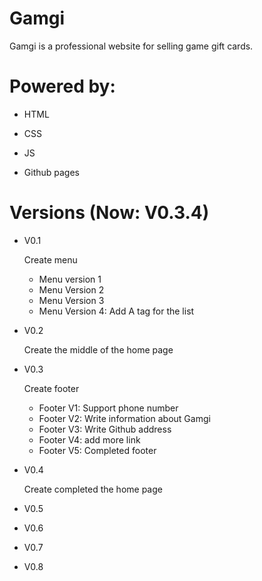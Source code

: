 # Gamgi
 Gamgi is a professional website for selling game gift cards.
# Powered by:
   - HTML 

   - CSS

   - JS

   - Github pages
# Versions (Now: V0.3.4)
  - V0.1

     Create menu

     - Menu version 1
     - Menu Version 2
     - Menu Version 3
     - Menu Version 4:  Add A tag for the list

  - V0.2

     Create the middle of the home page

  - V0.3

     Create footer

     - Footer V1:  Support phone number
     - Footer V2:  Write information about Gamgi
     - Footer V3:  Write Github address
     - Footer V4:  add more link
     - Footer V5:  Completed footer
  - V0.4

     Create completed the home page
    
  - V0.5
    
  - V0.6
  
  - V0.7
   
  - V0.8
